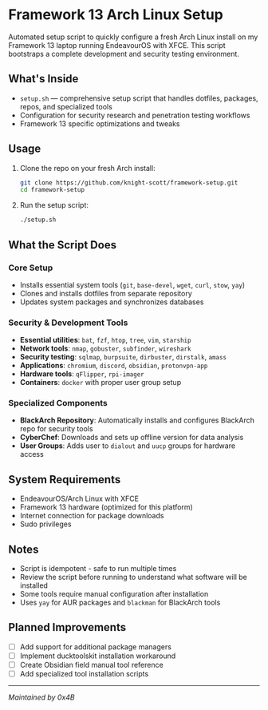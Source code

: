# Framework 13 Arch Linux Setup

Automated setup script to quickly configure a fresh Arch Linux install on my Framework 13 laptop running EndeavourOS with XFCE. This script bootstraps a complete development and security testing environment.

## What's Inside

- `setup.sh` — comprehensive setup script that handles dotfiles, packages, repos, and specialized tools
- Configuration for security research and penetration testing workflows
- Framework 13 specific optimizations and tweaks

## Usage

1. Clone the repo on your fresh Arch install:
   ```bash
   git clone https://github.com/knight-scott/framework-setup.git
   cd framework-setup
   ```

2. Run the setup script:
   ```bash
   ./setup.sh
   ```

## What the Script Does

### Core Setup
- Installs essential system tools (`git`, `base-devel`, `wget`, `curl`, `stow`, `yay`)
- Clones and installs dotfiles from separate repository
- Updates system packages and synchronizes databases

### Security & Development Tools
- **Essential utilities**: `bat`, `fzf`, `htop`, `tree`, `vim`, `starship`
- **Network tools**: `nmap`, `gobuster`, `subfinder`, `wireshark`
- **Security testing**: `sqlmap`, `burpsuite`, `dirbuster`, `dirstalk`, `amass`
- **Applications**: `chromium`, `discord`, `obsidian`, `protonvpn-app`
- **Hardware tools**: `qFlipper`, `rpi-imager`
- **Containers**: `docker` with proper user group setup

### Specialized Components
- **BlackArch Repository**: Automatically installs and configures BlackArch repo for security tools
- **CyberChef**: Downloads and sets up offline version for data analysis
- **User Groups**: Adds user to `dialout` and `uucp` groups for hardware access

## System Requirements

- EndeavourOS/Arch Linux with XFCE
- Framework 13 hardware (optimized for this platform)
- Internet connection for package downloads
- Sudo privileges

## Notes

- Script is idempotent - safe to run multiple times
- Review the script before running to understand what software will be installed
- Some tools require manual configuration after installation
- Uses `yay` for AUR packages and `blackman` for BlackArch tools

## Planned Improvements

- [ ] Add support for additional package managers
- [ ] Implement ducktoolskit installation workaround  
- [ ] Create Obsidian field manual tool reference
- [ ] Add specialized tool installation scripts

---
*Maintained by 0x4B*